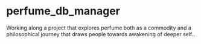 # perfume_db_manager
Working along a project that explores perfume both as a commodity and a philosophical journey that draws people towards awakening of deeper self..
